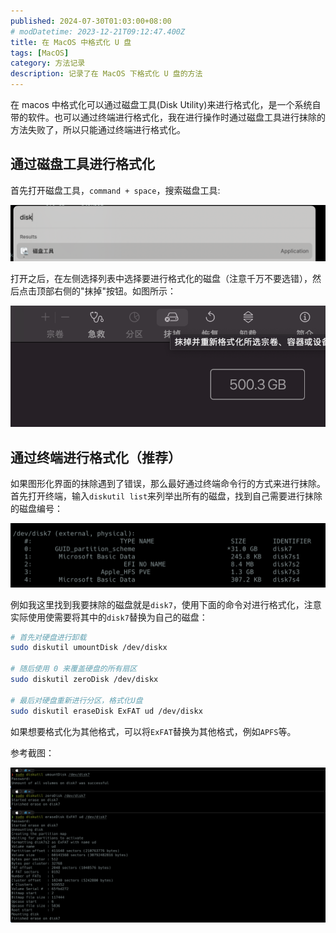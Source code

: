 ```yaml
---
published: 2024-07-30T01:03:00+08:00
# modDatetime: 2023-12-21T09:12:47.400Z
title: 在 MacOS 中格式化 U 盘
tags: [MacOS]
category: 方法记录
description: 记录了在 MacOS 下格式化 U 盘的方法
---
```


在 macos 中格式化可以通过磁盘工具(Disk Utility)来进行格式化，是一个系统自带的软件。也可以通过终端进行格式化，我在进行操作时通过磁盘工具进行抹除的方法失败了，所以只能通过终端进行格式化。

## 通过磁盘工具进行格式化

首先打开磁盘工具，`command + space`，搜索磁盘工具:

![启动截图](./serach-disk.png)

打开之后，在左侧选择列表中选择要进行格式化的磁盘（注意千万不要选错），然后点击顶部右侧的"抹掉"按钮。如图所示：

![抹去按钮截图](./delete.png)

## 通过终端进行格式化（推荐）

如果图形化界面的抹除遇到了错误，那么最好通过终端命令行的方式来进行抹除。首先打开终端，输入`diskutil list`来列举出所有的磁盘，找到自己需要进行抹除的磁盘编号：

![disklist截图](./disk-list.png)

例如我这里找到我要抹除的磁盘就是`disk7`，使用下面的命令对进行格式化，注意实际使用使需要将其中的`disk7`替换为自己的磁盘：

```bash
# 首先对硬盘进行卸载
sudo diskutil umountDisk /dev/diskx

# 随后使用 0 来覆盖硬盘的所有扇区
sudo diskutil zeroDisk /dev/diskx

# 最后对硬盘重新进行分区，格式化U盘
sudo diskutil eraseDisk ExFAT ud /dev/diskx
```

如果想要格式化为其他格式，可以将`ExFAT`替换为其他格式，例如`APFS`等。

参考截图：

![格式化截图](./formatting-result.png)

